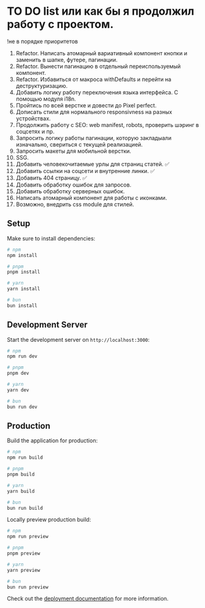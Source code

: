 # TO DO list или как бы я продолжил работу с проектом.

!не в порядке приоритетов

1. Refactor. Написать атомарный вариативный компонент кнопки и заменить в шапке, футере, пагинации.
2. Refactor. Вынести пагинацию в отдельный переиспользуемый компонент.
3. Refactor. Избавиться от макроса withDefaults и перейти на деструктуризацию.
4. Добавить логику работу переключения языка интерфейса. С помощью модуля i18n.
5. Пройтись по всей верстке и довести до Pixel perfect.
6. Дописать стили для нормального responsivness на разных устройствах.
7. Продолжить работу с SEO: web manifest, robots, проверить шэринг в соцсетях и пр.
8. Запросить логику работы пагинации, которую закладыали изначально, свериться с текущей реализацией.
9. Запросить макеты для мобильной верстки.
10. SSG.
11. Добавить человекочитаемые урлы для страниц статей. ✅
12. Добавить ссылки на соцсети и внутренние линки. ✅
13. Добавить 404 страницу. ✅
14. Добавить обработку ошибок для запросов.
15. Добавить обработку серверных ошибок.
16. Написать атомарный компонент для работы с иконками.
17. Возможно, внедрить css module для стилей.

## Setup

Make sure to install dependencies:

```bash
# npm
npm install

# pnpm
pnpm install

# yarn
yarn install

# bun
bun install
```

## Development Server

Start the development server on `http://localhost:3000`:

```bash
# npm
npm run dev

# pnpm
pnpm dev

# yarn
yarn dev

# bun
bun run dev
```

## Production

Build the application for production:

```bash
# npm
npm run build

# pnpm
pnpm build

# yarn
yarn build

# bun
bun run build
```

Locally preview production build:

```bash
# npm
npm run preview

# pnpm
pnpm preview

# yarn
yarn preview

# bun
bun run preview
```

Check out the [deployment documentation](https://nuxt.com/docs/getting-started/deployment) for more information.
